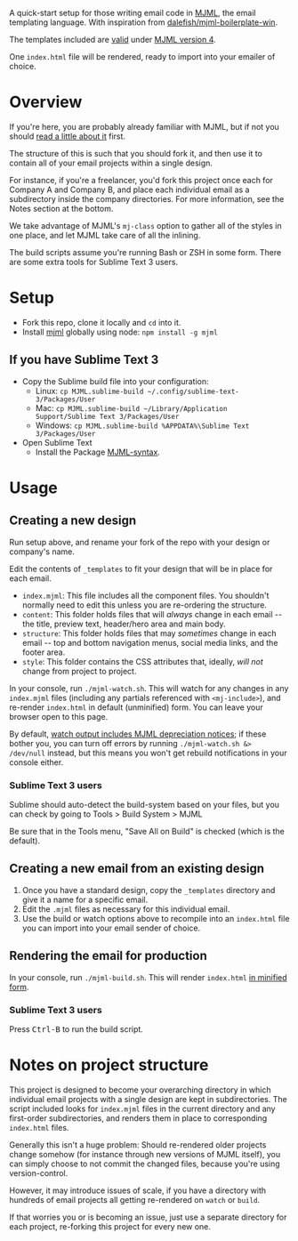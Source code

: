 A quick-start setup for those writing email code in [MJML](https://mjml.io/),
the email templating language. With inspiration from
[dalefish/mjml-boilerplate-win](https://github.com/dalefish/mjml-boilerplate-win).

The templates included are
[valid](https://mjml.io/documentation/#validating-mjml) under
[MJML version 4](https://github.com/mjmlio/mjml/releases).

One `index.html` file will be rendered, ready to import into your emailer of
choice.

# Overview

If you're here, you are probably already familiar with MJML, but if not you
should [read a little about it](https://documentation.mjml.io) first.

The structure of this is such that you should fork it, and then use it to
contain all of your email projects within a single design.

For instance, if you're a freelancer, you'd fork this project once each for
Company A and Company B, and place each individual email as a subdirectory
inside the company directories. For more information, see the Notes section at
the bottom.

We take advantage of MJML's `mj-class` option to gather all of the styles in one
place, and let MJML take care of all the inlining.

The build scripts assume you're running Bash or ZSH in some form. There are some
extra tools for Sublime Text 3 users.

# Setup

* Fork this repo, clone it locally and `cd` into it.
* Install [mjml](https://www.npmjs.com/package/mjml) globally using node:
`npm install -g mjml`

## If you have Sublime Text 3

* Copy the Sublime build file into your configuration:
  * Linux: `cp MJML.sublime-build ~/.config/sublime-text-3/Packages/User`
  * Mac: `cp MJML.sublime-build ~/Library/Application Support/Sublime Text 3/Packages/User`
  * Windows: `cp MJML.sublime-build %APPDATA%\Sublime Text 3/Packages/User`
* Open Sublime Text
  * Install the Package
  [MJML-syntax](https://packagecontrol.io/packages/MJML-syntax).

# Usage

## Creating a new design

Run setup above, and rename your fork of the repo with your design or company's
name.

Edit the contents of `_templates` to fit your design that will be in place for
each email.

* `index.mjml`: This file includes all the component files. You shouldn't
normally need to edit this unless you are re-ordering the structure.
* `content`: This folder holds files that will *always* change in each email
-- the title, preview text, header/hero area and main body.
* `structure`: This folder holds files that may *sometimes* change in each
email -- top and bottom navigation menus, social media links, and the footer
area.
* `style`: This folder contains the CSS attributes that, ideally, *will not*
change from project to project.

In your console, run `./mjml-watch.sh`. This will watch for any changes in any
`index.mjml` files (including any partials referenced with `<mj-include>`), and
re-render `index.html` in default (unminified) form. You can leave your browser
open to this page.

By default,
[watch output includes MJML depreciation notices](https://github.com/mjmlio/mjml/issues/2205);
if these bother you, you can turn off errors by running
`./mjml-watch.sh &> /dev/null` instead, but this means you won't get rebuild
notifications in your console either.

### Sublime Text 3 users

Sublime should auto-detect the build-system based on your files, but you can
check by going to Tools > Build System > MJML

Be sure that in the Tools menu, "Save All on Build" is checked (which is the
default).

## Creating a new email from an existing design

1. Once you have a standard design, copy the `_templates` directory and give it
a name for a specific email.
2. Edit the `.mjml` files as necessary for this individual email.
3. Use the build or watch options above to recompile into an `index.html` file
you can import into your email sender of choice.

## Rendering the email for production

In your console, run `./mjml-build.sh`. This will render `index.html`
[in minified form](https://github.com/mjmlio/mjml/blob/master/packages/mjml-cli/README.md#minify-and-beautify-the-output-html).

### Sublime Text 3 users

Press <kbd>Ctrl-B</kbd> to run the build script.

# Notes on project structure

This project is designed to become your overarching directory in which
individual email projects with a single design are kept in subdirectories. The
script included looks for `index.mjml` files in the current directory and any
first-order subdirectories, and renders them in place to corresponding
`index.html` files.

Generally this isn't a huge problem: Should re-rendered older projects change
somehow (for instance through new versions of MJML itself), you can simply
choose to not commit the changed files, because you're using version-control.

However, it may introduce issues of scale, if you have a directory with hundreds
of email projects all getting re-rendered on `watch` or `build`.

If that worries you or is becoming an issue, just use a separate directory for
each project, re-forking this project for every new one.
